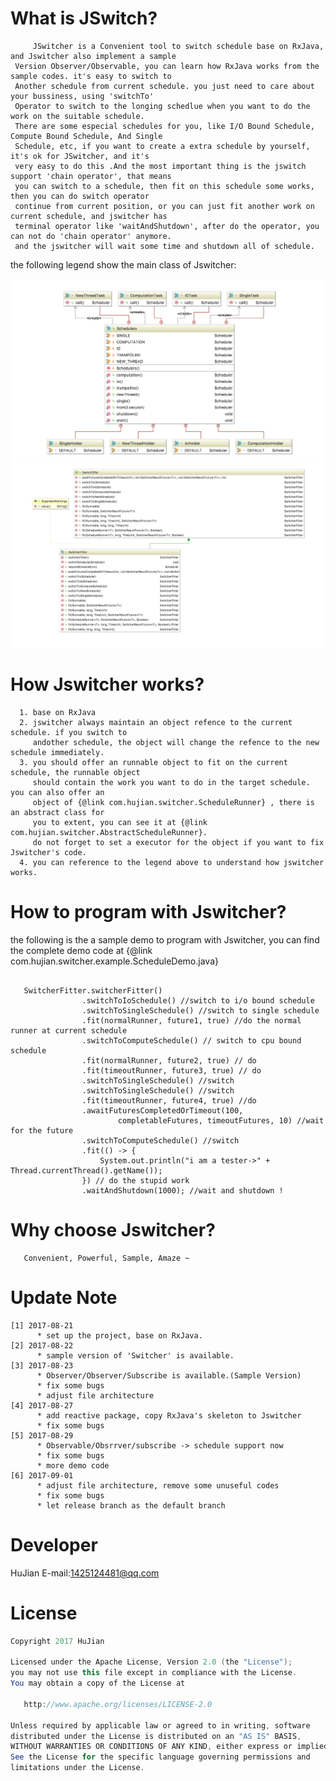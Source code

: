 What is JSwitch?
====================
```
     JSwitcher is a Convenient tool to switch schedule base on RxJava, and Jswitcher also implement a sample 
 Version Observer/Observable, you can learn how RxJava works from the sample codes. it's easy to switch to 
 Another schedule from current schedule. you just need to care about your bussiness, using 'switchTo'
 Operator to switch to the longing schedlue when you want to do the work on the suitable schedule.
 There are some especial schedules for you, like I/O Bound Schedule, Compute Bound Schedule, And Single 
 Schedule, etc, if you want to create a extra schedule by yourself, it's ok for JSwitcher, and it's 
 very easy to do this .And the most important thing is the jswitch support 'chain operator', that means
 you can switch to a schedule, then fit on this schedule some works, then you can do switch operator 
 continue from current position, or you can just fit another work on current schedule, and jswitcher has 
 terminal operator like 'waitAndShutdown', after do the operator, you can not do 'chain operator' anymore. 
 and the jswitcher will wait some time and shutdown all of schedule. 

```

the following legend show the main class of Jswitcher:

![image](https://github.com/pandening/JSwitcher/blob/master/src/main/resources/schedule.20170901.png)
![image](https://github.com/pandening/JSwitcher/blob/master/src/main/resources/switcher.20170901.png)


How Jswitcher works?
=====================

```
  1. base on RxJava
  2. jswitcher always maintain an object refence to the current schedule. if you switch to 
     andother schedule, the object will change the refence to the new schedule immediately.
  3. you should offer an runnable object to fit on the current schedule, the runnable object
     should contain the work you want to do in the target schedule. you can also offer an 
     object of {@link com.hujian.switcher.ScheduleRunner} , there is an abstract class for
     you to extent, you can see it at {@link com.hujian.switcher.AbstractScheduleRunner}. 
     do not forget to set a executor for the object if you want to fix Jswitcher's code.
  4. you can reference to the legend above to understand how jswitcher works.
```

How to program with Jswitcher?
=============================
   the following is the a sample demo to program with Jswitcher, you can find the complete 
demo code at {@link com.hujian.switcher.example.ScheduleDemo.java}

``` 
  
   SwitcherFitter.switcherFitter()
                .switchToIoSchedule() //switch to i/o bound schedule
                .switchToSingleSchedule() //switch to single schedule
                .fit(normalRunner, future1, true) //do the normal runner at current schedule
                .switchToComputeSchedule() // switch to cpu bound schedule
                .fit(normalRunner, future2, true) // do
                .fit(timeoutRunner, future3, true) // do
                .switchToSingleSchedule() //switch
                .switchToSingleSchedule() //switch
                .fit(timeoutRunner, future4, true) //do
                .awaitFuturesCompletedOrTimeout(100,
                        completableFutures, timeoutFutures, 10) //wait for the future
                .switchToComputeSchedule() //switch
                .fit(() -> {
                    System.out.println("i am a tester->" + Thread.currentThread().getName());
                }) // do the stupid work
                .waitAndShutdown(1000); //wait and shutdown !
```

Why choose Jswitcher?
=====================

```
   Convenient, Powerful, Sample, Amaze ~
```

Update Note
====================
```
[1] 2017-08-21
      * set up the project, base on RxJava.
[2] 2017-08-22
      * sample version of 'Switcher' is available. 
[3] 2017-08-23
      * Observer/Observer/Subscribe is available.(Sample Version)
      * fix some bugs
      * adjust file architecture
[4] 2017-08-27
      * add reactive package, copy RxJava's skeleton to Jswitcher
      * fix some bugs
[5] 2017-08-29
      * Observable/Obsrrver/subscribe -> schedule support now
      * fix some bugs
      * more demo code
[6] 2017-09-01
      * adjust file architecture, remove some unuseful codes
      * fix some bugs
      * let release branch as the default branch

```

Developer
===================
HuJian 
E-mail:<1425124481@qq.com>

License
==================

```java
Copyright 2017 HuJian

Licensed under the Apache License, Version 2.0 (the "License");
you may not use this file except in compliance with the License.
You may obtain a copy of the License at

   http://www.apache.org/licenses/LICENSE-2.0

Unless required by applicable law or agreed to in writing, software
distributed under the License is distributed on an "AS IS" BASIS,
WITHOUT WARRANTIES OR CONDITIONS OF ANY KIND, either express or implied.
See the License for the specific language governing permissions and
limitations under the License.
```
